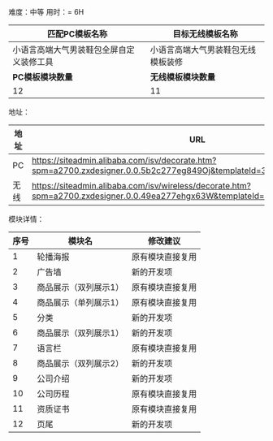 难度：中等          用时：= 6H

| 匹配PC模板名称                           | 目标无线模板名称                   |
| ---------------------------------------- | ---------------------------------- |
| 小语言高端大气男装鞋包全屏自定义装修工具 | 小语言高端大气男装鞋包无线模板装修 |
| **PC模板模块数量**                       | **无线模板模块数量**               |
| 12                                       | 11                                 |



地址：

| 地址 | URL                                                          |
| ---- | ------------------------------------------------------------ |
| PC   | https://siteadmin.alibaba.com/isv/decorate.htm?spm=a2700.zxdesigner.0.0.5b2c277eg849Oj&templateId=3486&templateVersion=2 |
| 无线 | https://siteadmin.alibaba.com/isv/wireless/decorate.htm?spm=a2700.zxdesigner.0.0.49ea277ehgx63W&templateId=4274&templateVersion=1 |



模块详情：

| 序号 | 模块名                | 修改建议         |
| ---- | --------------------- | ---------------- |
| 1    | 轮播海报              | 原有模块直接复用 |
| 2    | 广告墙                | 新的开发项       |
| 3    | 商品展示（双列展示1） | 原有模块直接复用 |
| 4    | 商品展示（单列展示1） | 原有模块直接复用 |
| 5    | 分类                  | 新的开发项       |
| 6    | 商品展示（双列展示1） | 新的开发项       |
| 7    | 语言栏                | 原有模块直接复用 |
| 8    | 商品展示（双列展示2） | 新的开发项       |
| 9    | 公司介绍              | 新的开发项       |
| 10   | 公司历程              | 原有模块直接复用 |
| 11   | 资质证书              | 原有模块直接复用 |
| 12   | 页尾                  | 新的开发项       |

